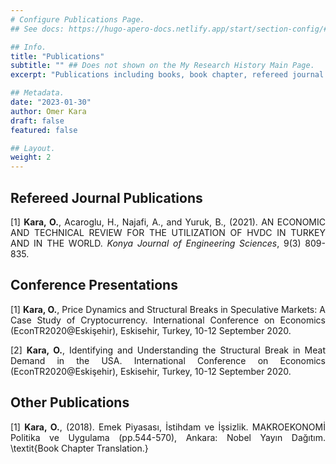 ```yaml
---
# Configure Publications Page.
## See docs: https://hugo-apero-docs.netlify.app/start/section-config/#lists-of-pages

## Info.
title: "Publications"
subtitle: "" ## Does not shown on the My Research History Main Page.
excerpt: "Publications including books, book chapter, refereed journal publications, refereed conference publications, conference presentations, conference posters, and other publications." ## Shown on the My Research History Main Page, but does not shown on the Publications Page.

## Metadata.
date: "2023-01-30"
author: Omer Kara
draft: false
featured: false

## Layout.
weight: 2
---
```


<div style="text-align: justify; width: 100%;">

<!-- ## Books -->



<!-- ## Book Chapters -->



## Refereed Journal Publications
[1] **Kara, O.**, Acaroglu, H., Najafi, A., and Yuruk, B., (2021). AN ECONOMIC AND TECHNICAL REVIEW FOR THE UTILIZATION OF HVDC IN TURKEY AND IN THE WORLD. _Konya Journal of Engineering Sciences_, 9(3) 809-835. <a href="https://doi.org/10.36306/konjes.907309"><i class="ai ai-doi-square pr2"></i></a>



<!-- ## Refereed Conference Publications -->



## Conference Presentations
[1] **Kara, O.**, Price Dynamics and Structural Breaks in Speculative Markets: A Case Study of Cryptocurrency. International Conference on Economics (EconTR2020@Eskişehir), Eskisehir, Turkey, 10-12 September 2020.

[2] **Kara, O.**, Identifying and Understanding the Structural Break in Meat Demand in the USA. International Conference on Economics (EconTR2020@Eskişehir), Eskisehir, Turkey, 10-12 September 2020.

<!-- ## Conference Posters -->



## Other Publications
[1] **Kara, O.**, (2018). Emek Piyasası, İstihdam ve İşsizlik. MAKROEKONOMİ Politika ve Uygulama (pp.544-570), Ankara: Nobel Yayın Dağıtım. \textit{Book Chapter Translation.}


</div>
